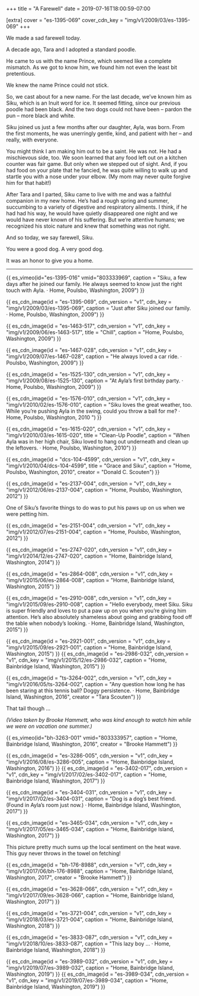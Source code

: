 +++
title = "A Farewell"
date = 2019-07-16T18:00:59-07:00

[extra]
cover = "es-1395-069"
cover_cdn_key = "img/v1/2009/03/es-1395-069"
+++

We made a sad farewell today.

<!-- more -->

A decade ago, Tara and I adopted a standard poodle.

He came to us with the name Prince, which seemed like a complete mismatch. As we got to know him, we found him not even the least bit pretentious.

We knew the name Prince could not stick.

So, we cast about for a new name. For the last decade, we’ve known him as Siku, which is an Inuit word for ice. It seemed fitting, since our previous poodle had been black. And the two dogs could not have been – pardon the pun – more black and white.

Siku joined us just a few months after our daughter, Ayla, was born. From the first moments, he was unerringly gentle, kind, and patient with her – and really, with everyone.

You might think I am making him out to be a saint. He was not. He had a mischievous side, too. We soon learned that any food left out on a kitchen counter was fair game. But only when we stepped out of sight. And, if you had food on your plate that he fancied, he was quite willing to walk up and startle you with a nose under your elbow. (My mom may never quite forgive him for that habit!)

After Tara and I parted, Siku came to live with me and was a faithful companion in my new home. He’s had a rough spring and summer, succumbing to a variety of digestive and respiratory ailments. I think, if he had had his way, he would have quietly disappeared one night and we would have never known of his suffering. But we’re attentive humans; we recognized his stoic nature and knew that something was not right.

And so today, we say farewell, Siku.

You were a good dog. A very good dog.

It was an honor to give you a home.

---

{{ es_vimeo(id="es-1395-016" vmid="803333969", caption = "Siku, a few days after he joined our family. He always seemed to know just the right touch with Ayla. · Home, Poulsbo, Washington, 2009") }}

{{ es_cdn_image(id = "es-1395-069", cdn_version = "v1", cdn_key = "img/v1/2009/03/es-1395-069", caption = "Just after Siku joined our family. · Home, Poulsbo, Washington, 2009") }}

{{ es_cdn_image(id = "es-1463-517", cdn_version = "v1", cdn_key = "img/v1/2009/06/es-1463-517", title = "Chill", caption = "Home, Poulsbo, Washington, 2009") }}

{{ es_cdn_image(id = "es-1467-028", cdn_version = "v1", cdn_key = "img/v1/2009/07/es-1467-028", caption = "He always loved a car ride. · Poulsbo, Washington, 2009") }}

{{ es_cdn_image(id = "es-1525-130", cdn_version = "v1", cdn_key = "img/v1/2009/08/es-1525-130", caption = "At Ayla’s first birthday party. · Home, Poulsbo, Washington, 2009") }}

{{ es_cdn_image(id = "es-1576-010", cdn_version = "v1", cdn_key = "img/v1/2010/02/es-1576-010", caption = "Siku loves the great weather, too. While you’re pushing Ayla in the swing, could you throw a ball for me? · Home, Poulsbo, Washington, 2010 ") }}

{{ es_cdn_image(id = "es-1615-020", cdn_version = "v1", cdn_key = "img/v1/2010/03/es-1615-020", title = "Clean-Up Poodle", caption = "When Ayla was in her high chair, Siku loved to hang out underneath and clean up the leftovers. · Home, Poulsbo, Washington, 2010") }}

{{ es_cdn_image(id = "dcs-104-4599", cdn_version = "v1", cdn_key = "img/v1/2010/04/dcs-104-4599", title = "Grace and Siku", caption = "Home, Poulsbo, Washington, 2010", creator = "Donald C. Scouten") }}

{{ es_cdn_image(id = "es-2137-004", cdn_version = "v1", cdn_key = "img/v1/2012/06/es-2137-004", caption = "Home, Poulsbo, Washington, 2012") }}

One of Siku’s favorite things to do was to put his paws up on us when we were petting him.

{{ es_cdn_image(id = "es-2151-004", cdn_version = "v1", cdn_key = "img/v1/2012/07/es-2151-004", caption = "Home, Poulsbo, Washington, 2012") }}

{{ es_cdn_image(id = "es-2747-020", cdn_version = "v1", cdn_key = "img/v1/2014/12/es-2747-020", caption = "Home, Bainbridge Island, Washington, 2014") }}

{{ es_cdn_image(id = "es-2864-008", cdn_version = "v1", cdn_key = "img/v1/2015/06/es-2864-008", caption = "Home, Bainbridge Island, Washington, 2015") }}

{{ es_cdn_image(id = "es-2910-008", cdn_version = "v1", cdn_key = "img/v1/2015/09/es-2910-008", caption = "Hello everybody, meet Siku. Siku is super friendly and loves to put a paw up on you when you’re giving him attention. He’s also absolutely shameless about going and grabbing food off the table when nobody’s looking. · Home, Bainbridge Island, Washington, 2015") }}

{{ es_cdn_image(id = "es-2921-001", cdn_version = "v1", cdn_key = "img/v1/2015/09/es-2921-001", caption = "Home, Bainbridge Island, Washington, 2015") }}
{{ es_cdn_image(id = "es-2986-032", cdn_version = "v1", cdn_key = "img/v1/2015/12/es-2986-032", caption = "Home, Bainbridge Island, Washington, 2015") }}

{{ es_cdn_image(id = "ts-3264-002", cdn_version = "v1", cdn_key = "img/v1/2016/05/ts-3264-002", caption = "Any question how long he has been staring at this tennis ball? Doggy persistence. · Home, Bainbridge Island, Washington, 2016", creator = "Tara Scouten") }}

That tail though ...

_(Video taken by Brooke Hammett, who was kind enough to watch him while we were on vacation one summer.)_

{{ es_vimeo(id="bh-3263-001" vmid="803333957", caption = "Home, Bainbridge Island, Washington, 2016", creator = "Brooke Hammett") }}

{{ es_cdn_image(id = "es-3286-005", cdn_version = "v1", cdn_key = "img/v1/2016/08/es-3286-005", caption = "Home, Bainbridge Island, Washington, 2016") }}
{{ es_cdn_image(id = "es-3402-017", cdn_version = "v1", cdn_key = "img/v1/2017/02/es-3402-017", caption = "Home, Bainbridge Island, Washington, 2017") }}

{{ es_cdn_image(id = "es-3404-031", cdn_version = "v1", cdn_key = "img/v1/2017/02/es-3404-031", caption = "Dog is a dog’s best friend. (Found in Ayla’s room just now.) · Home, Bainbridge Island, Washington, 2017") }}

{{ es_cdn_image(id = "es-3465-034", cdn_version = "v1", cdn_key = "img/v1/2017/05/es-3465-034", caption = "Home, Bainbridge Island, Washington, 2017") }}

This picture pretty much sums up the local sentiment on the heat wave. This guy never throws in the towel on fetching!

{{ es_cdn_image(id = "bh-176-8988", cdn_version = "v1", cdn_key = "img/v1/2017/06/bh-176-8988", caption = "Home, Bainbridge Island, Washington, 2017", creator = "Brooke Hammett") }}

{{ es_cdn_image(id = "es-3628-066", cdn_version = "v1", cdn_key = "img/v1/2017/09/es-3628-066", caption = "Home, Bainbridge Island, Washington, 2017") }}

{{ es_cdn_image(id = "es-3721-004", cdn_version = "v1", cdn_key = "img/v1/2018/03/es-3721-004", caption = "Home, Bainbridge Island, Washington, 2018") }}

{{ es_cdn_image(id = "es-3833-087", cdn_version = "v1", cdn_key = "img/v1/2018/10/es-3833-087", caption = "This lazy boy … · Home, Bainbridge Island, Washington, 2018") }}

{{ es_cdn_image(id = "es-3989-032", cdn_version = "v1", cdn_key = "img/v1/2019/07/es-3989-032", caption = "Home, Bainbridge Island, Washington, 2019") }}
{{ es_cdn_image(id = "es-3989-034", cdn_version = "v1", cdn_key = "img/v1/2019/07/es-3989-034", caption = "Home, Bainbridge Island, Washington, 2019") }}
